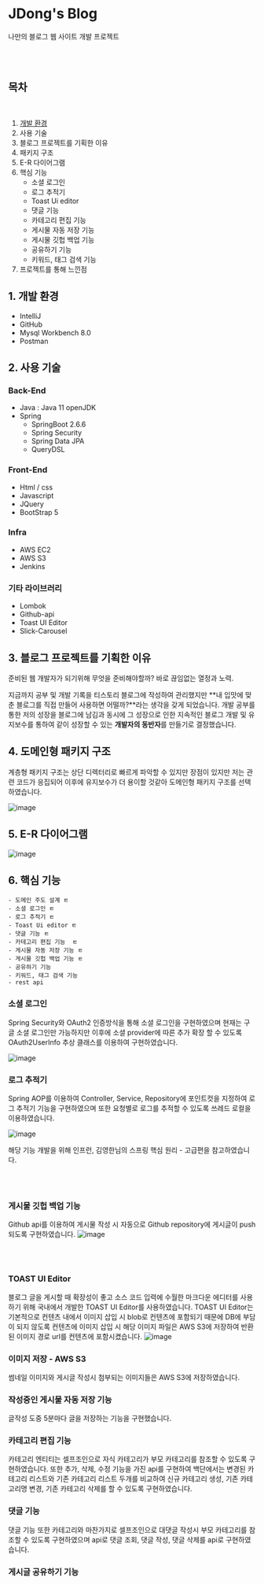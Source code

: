 # JDong's Blog

나만의 블로그 웹 사이트 개발 프로젝트

<br/>
<br/>


## 목차

<br/>

1. [개발 환경](#개발-환경)
2. 사용 기술
3. 블로그 프로젝트를 기획한 이유
4. 패키지 구조
5. E-R 다이어그램
6. 핵심 기능
    - 소셜 로그인
    - 로그 추적기
    - Toast Ui editor
    - 댓글 기능
    - 카테고리 편집 기능
    - 게시물 자동 저장 기능
    - 게시물 깃헙 백업 기능
    - 공유하기 기능
    - 키워드, 태그 검색 기능
7. 프로젝트를 통해 느낀점



## 1. 개발 환경

- IntelliJ
- GitHub
- Mysql Workbench 8.0
- Postman

## 2. 사용 기술

### Back-End

- Java : Java 11 openJDK
- Spring 
  - SpringBoot 2.6.6
  - Spring Security
  - Spring Data JPA
  - QueryDSL

### Front-End

- Html / css
- Javascript
- JQuery
- BootStrap 5

### Infra

- AWS EC2
- AWS S3
- Jenkins

### 기타 라이브러리
- Lombok
- Github-api
- Toast UI Editor
- Slick-Carousel


## 3. 블로그 프로젝트를 기획한 이유

준비된 웹 개발자가 되기위해 무엇을 준비해야할까? 바로 끊임없는 열정과 노력.

지금까지 공부 및 개발 기록을 티스토리 블로그에 작성하여 관리했지만 **내 입맛에 맞춘 블로그를 직접 만들어 사용하면 어떨까?**라는 
생각을 갖게 되었습니다. 개발 공부를 통한 저의 성장을 블로그에 남김과 동시에 그 성장으로 인한 지속적인 블로그 개발 및 유지보수를 통하여 같이 
성장할 수 있는 **개발자의 동반자**를 만들기로 결정했습니다.


## 4. 도메인형 패키지 구조

계층형 패키지 구조는 상단 디렉터리로 빠르게 파악할 수 있지만 장점이 있지만
저는 관련 코드가 응집되어 이후에 유지보수가 더 용이할 것같아 도메인형 패키지 구조를 선택하였습니다.


![image](https://file-upload-store-jdd.s3.ap-northeast-2.amazonaws.com/%ED%8C%A8%ED%82%A4%EC%A7%80+%EA%B5%AC%EC%A1%B0.JPG)


## 5. E-R 다이어그램


![image](https://file-upload-store-jdd.s3.ap-northeast-2.amazonaws.com/er.JPG)


## 6. 핵심 기능
    - 도메인 주도 설계 ㅌ
    - 소셜 로그인 ㅌ
    - 로그 추적기 ㅌ
    - Toast Ui editor ㅌ
    - 댓글 기능 ㅌ
    - 카테고리 편집 기능  ㅌ
    - 게시물 자동 저장 기능 ㅌ
    - 게시물 깃헙 백업 기능 ㅌ
    - 공유하기 기능
    - 키워드, 태그 검색 기능
    - rest api

### 소셜 로그인

Spring Security와 OAuth2 인증방식을 통해 소셜 로그인을 구현하였으며 현재는 구글 소셜 로그인만 가능하지만 이후에 소셜 provider에 따른 
추가 확장 할 수 있도록 OAuth2UserInfo 추상 클래스를 이용하여 구현하였습니다.

![image](https://file-upload-store-jdd.s3.ap-northeast-2.amazonaws.com/%EB%A1%9C%EA%B7%B8%EC%9D%B8gif.gif)

### 로그 추적기

Spring AOP를 이용하여 Controller, Service, Repository에 포인트컷을 지정하여 로그 추적기 기능을 구현하였으며 또한
요청별로 로그를 추적할 수 있도록 쓰레드 로컬을 이용하였습니다.


![image](https://file-upload-store-jdd.s3.ap-northeast-2.amazonaws.com/%EB%A1%9C%EA%B7%B8.JPG)



해당 기능 개발을 위해 인프런, 김영한님의 스프링 핵심 원리 - 고급편을 참고하였습니다.

<br/>
<br/>

### 게시물 깃헙 백업 기능

Github api를 이용하여 게시물 작성 시 자동으로 Github repository에 게시글이 push 되도록 구현하였습니다.
![image](https://file-upload-store-jdd.s3.ap-northeast-2.amazonaws.com/%EA%B9%83%ED%97%99+%EB%B0%B1%EC%97%85.gif)

<br/>
<br/>

### TOAST UI Editor

블로그 글을 게시할 때 확장성이 좋고 소스 코드 입력에 수월한 마크다운 에디터를 사용하기 위해 국내에서 개발한 TOAST UI Editor를
사용하였습니다. TOAST UI Editor는 기본적으로 컨텐츠 내에서 이미지 삽입 시 blob로 컨텐츠에 포함되기 때문에 DB에 부담이 되지 않도록 
컨텐츠에 이미지 삽입 시 해당 이미지 파일은 AWS S3에 저장하여 반환된 이미지 경로 url를 컨텐츠에 포함시켰습니다.
![image](https://file-upload-store-jdd.s3.ap-northeast-2.amazonaws.com/%EA%B8%80%EC%9E%91%EC%84%B1.JPG)

### 이미지 저장 - AWS S3

썸네일 이미지와 게시글 작성시 첨부되는 이미지들은 AWS S3에 저장하였습니다.


### 작성중인 게시물 자동 저장 기능

글작성 도중 5분마다 글을 저장하는 기능을 구현했습니다.

### 카테고리 편집 기능 

카테고리 엔티티는 셀프조인으로 자식 카테고리가 부모 카테고리를 참조할 수 있도록 구현하였습니다. 또한 추가, 삭제, 수정 기능을 가진
api를 구현하여 백단에서는 변경된 카테고리 리스트와 기존 카테고리 리스트 두개를 비교하여 신규 카테고리 생성, 기존 카테고리명 변경, 
기존 카테고리 삭제를 할 수 있도록 구현하였습니다.

### 댓글 기능

댓글 기능 또한 카테고리와 마찬가지로 셀프조인으로 대댓글 작성시 부모 카테고리를 참조할 수 있도록 구현하였으며
api로 댓글 조회, 댓글 작성, 댓글 삭제를 api로 구현하였습니다.

### 게시글 공유하기 기능


